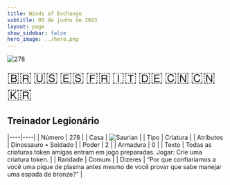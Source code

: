 ```yaml
---
title: Winds of Exchange
subtitle: 05 de junho de 2023
layout: page
show_sidebar: false
hero_image: ../hero.png
---
```


![278](https://mastervault-storage-prod.s3.amazonaws.com/media/card_front/pt/600_278_589aa4d7ad13_pt.png)

<span title="Português" style="font-size: 32px;cursor: pointer;" onclick="javascript:document.querySelector('img[alt=\'278\']').src=document.querySelector('img[alt=\'278\']').src.replace(/card_front\/[^/]+/, 'card_front/pt').replace(/_[^/.0-9]+\.png/, '_pt.png')">🇧🇷</span>
<span title="English" style="font-size: 32px;cursor: pointer;" onclick="javascript:document.querySelector('img[alt=\'278\']').src=document.querySelector('img[alt=\'278\']').src.replace(/card_front\/[^/]+/, 'card_front/en').replace(/_[^/.0-9]+\.png/, '_en.png')">🇺🇸</span>
<span title="Español" style="font-size: 32px;cursor: pointer;" onclick="javascript:document.querySelector('img[alt=\'278\']').src=document.querySelector('img[alt=\'278\']').src.replace(/card_front\/[^/]+/, 'card_front/es').replace(/_[^/.0-9]+\.png/, '_es.png')">🇪🇸</span>
<span title="Français" style="font-size: 32px;cursor: pointer;" onclick="javascript:document.querySelector('img[alt=\'278\']').src=document.querySelector('img[alt=\'278\']').src.replace(/card_front\/[^/]+/, 'card_front/fr').replace(/_[^/.0-9]+\.png/, '_fr.png')">🇫🇷</span>
<span title="Italiano" style="font-size: 32px;cursor: pointer;" onclick="javascript:document.querySelector('img[alt=\'278\']').src=document.querySelector('img[alt=\'278\']').src.replace(/card_front\/[^/]+/, 'card_front/it').replace(/_[^/.0-9]+\.png/, '_it.png')">🇮🇹</span>
<span title="Deutsche" style="font-size: 32px;cursor: pointer;" onclick="javascript:document.querySelector('img[alt=\'278\']').src=document.querySelector('img[alt=\'278\']').src.replace(/card_front\/[^/]+/, 'card_front/de').replace(/_[^/.0-9]+\.png/, '_de.png')">🇩🇪</span>
<span title="简体中文" style="font-size: 32px;cursor: pointer;" onclick="javascript:document.querySelector('img[alt=\'278\']').src=document.querySelector('img[alt=\'278\']').src.replace(/card_front\/[^/]+/, 'card_front/zh-hans').replace(/_[^/.0-9]+\.png/, '_zh-hans.png')">🇨🇳</span>
<span title="繁體中文" style="font-size: 32px;cursor: pointer;" onclick="javascript:document.querySelector('img[alt=\'278\']').src=document.querySelector('img[alt=\'278\']').src.replace(/card_front\/[^/]+/, 'card_front/zh-hant').replace(/_[^/.0-9]+\.png/, '_zh-hant.png')">🇨🇳</span>
<span title="한국어" style="font-size: 32px;cursor: pointer;" onclick="javascript:document.querySelector('img[alt=\'278\']').src=document.querySelector('img[alt=\'278\']').src.replace(/card_front\/[^/]+/, 'card_front/ko').replace(/_[^/.0-9]+\.png/, '_ko.png')">🇰🇷</span>

## Treinador Legionário

|----|----|
| Número | 278 |
| Casa | ![Saurian](https://archonarcana.com/images/thumb/9/9e/Saurian_P.png/22px-Saurian_P.png "Sauro") |
| Tipo | Criatura |
| Atributos | Dinossauro • Soldado |
| Poder | 2 |
| Armadura | 0 |
| Texto | Todas as criaturas token amigas entram em jogo preparadas. Jogar: Crie uma criatura token. |
| Raridade | Comum |
| Dizeres | “Por que confiaríamos a você uma pique de plasma  antes mesmo de você provar que sabe manejar uma  espada de bronze?” |
